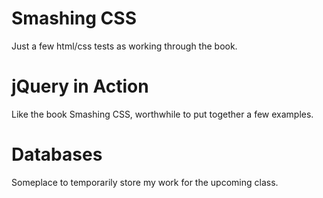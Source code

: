 # Smashing CSS

Just a few html/css tests as working through the book.

# jQuery in Action

Like the book Smashing CSS, worthwhile to put together a few examples.

# Databases

Someplace to temporarily store my work for the upcoming class.
